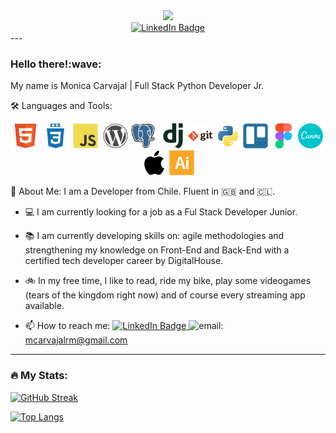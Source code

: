 <!--
**monkeynator7/monkeynator7** is a ✨ _special_ ✨ repository because its `README.md` (this file) appears on your GitHub profile.

Here are some ideas to get you started:

- 🔭 I’m currently working on ...
- 🌱 I’m currently learning ...
- 👯 I’m looking to collaborate on ...
- 🤔 I’m looking for help with ...
- 💬 Ask me about ...
- 📫 How to reach me: ...
- 😄 Pronouns: ...
- ⚡ Fun fact: ...
-->
<div id="header" align="center">
  <img src="https://i.pinimg.com/originals/4e/a6/7f/4ea67f666a6c9a7b217e2010d5bca1e9.png" width="300"/>
</div>
<div id="badges" align="center">
  <a href="https://www.linkedin.com/in/monicarvajalr/">
    <img src="https://cdn-icons-png.flaticon.com/256/174/174857.png" width="30" alt="LinkedIn Badge"/>
  </a>
</div>
---
<h3>Hello there!:wave:</h3>
My name is Monica Carvajal | Full Stack Python Developer Jr.
  
:hammer_and_wrench: Languages and Tools:
<div align="center">
    <img src="https://github.com/devicons/devicon/blob/master/icons/html5/html5-original.svg" title="HTML5" alt="HTML" width="40" height="40"/>&nbsp;
  <img src="https://github.com/devicons/devicon/blob/master/icons/css3/css3-plain-wordmark.svg"  title="CSS3" alt="CSS" width="40" height="40"/>&nbsp;
  <img src="https://github.com/devicons/devicon/blob/master/icons/javascript/javascript-original.svg" title="JavaScript" alt="JavaScript" width="40" height="40"/>&nbsp;
    <img src="https://github.com/devicons/devicon/blob/master/icons/wordpress/wordpress-plain.svg" title="Wordpress" **alt="Wordpress" width="40" height="40"/>
  <img src="https://github.com/devicons/devicon/blob/master/icons/postgresql/postgresql-original.svg" title="PostgreSQL"  alt="PostgreSQL" width="40" height="40"/>&nbsp;
    <img src="https://github.com/devicons/devicon/blob/master/icons/django/django-plain.svg" title="django" **alt="django" width="40" height="40"/>
  <img src="https://github.com/devicons/devicon/blob/master/icons/git/git-original-wordmark.svg" title="Git" **alt="Git" width="40" height="40"/>
  <img src="https://github.com/devicons/devicon/blob/master/icons/python/python-original.svg" title="Python" **alt="Python" width="40" height="40"/>
  <img src="https://github.com/devicons/devicon/blob/master/icons/trello/trello-plain.svg" title="Trello" **alt="Trello" width="40" height="40"/>
  <img src="https://github.com/devicons/devicon/blob/master/icons/figma/figma-original.svg" title="Figma" **alt="Figma" width="40" height="40"/>
  <img src="https://github.com/devicons/devicon/blob/master/icons/canva/canva-original.svg" title="Canva" **alt="Canva" width="40" height="40"/>
  <img src="https://github.com/devicons/devicon/blob/master/icons/apple/apple-original.svg" title="apple" **alt="apple" width="40" height="40"/>
  <img src="https://github.com/devicons/devicon/blob/master/icons/illustrator/illustrator-plain.svg" title="AI" **alt="AI" width="40" height="40"/>
</div>

:space_invader: About Me:
I am a Developer from Chile. Fluent in :uk: and :chile:. 

- :computer:  I am currently looking for a job as a Ful Stack Developer Junior.

- :books:  I am currently developing skills on: agile methodologies and strengthening my knowledge on Front-End and Back-End with a certified tech developer career by DigitalHouse.

- :bike:  In my free time, I like to read, ride my bike, play some videogames (tears of the kingdom right now) and of course every streaming app available.

- :mailbox:  How to reach me:
  <a href="https://www.linkedin.com/in/monicarvajalr/">
    <img src="https://cdn-icons-png.flaticon.com/256/174/174857.png" width="20" alt="LinkedIn Badge"/>
  </a>
  <img src="https://cdn4.iconfinder.com/data/icons/social-media-logos-6/512/112-gmail_email_mail-512.png" width="20" alt="email"/>: mcarvajalrm@gmail.com

 ---

### :fire: My Stats:
[![GitHub Streak](https://github-readme-streak-stats.herokuapp.com?user=monkeynator7&theme=radical&border_radius=4&exclude_days=Sun%2CSat)](https://git.io/streak-stats)

[![Top Langs](https://github-readme-stats.vercel.app/api/top-langs/?username=your-github-username&layout=compact&theme=vision-friendly-dark)](https://github.com/anuraghazra/github-readme-stats)

